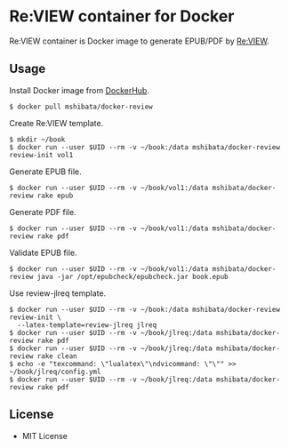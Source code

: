 # Re:VIEW container for Docker

Re:VIEW container is Docker image to generate EPUB/PDF by [Re:VIEW](http://reviewml.org/).

## Usage

Install Docker image from [DockerHub](https://hub.docker.com/r/mshibata/docker-review/).

```
$ docker pull mshibata/docker-review
```

Create Re:VIEW template.

```
$ mkdir ~/book
$ docker run --user $UID --rm -v ~/book:/data mshibata/docker-review review-init vol1
```

Generate EPUB file.

```
$ docker run --user $UID --rm -v ~/book/vol1:/data mshibata/docker-review rake epub
```

Generate PDF file.

```
$ docker run --user $UID --rm -v ~/book/vol1:/data mshibata/docker-review rake pdf
```

Validate EPUB file.

```
$ docker run --user $UID --rm -v ~/book/vol1:/data mshibata/docker-review java -jar /opt/epubcheck/epubcheck.jar book.epub
```

Use review-jlreq template.

```
$ docker run --user $UID --rm -v ~/book:/data mshibata/docker-review review-init \
  --latex-template=review-jlreq jlreq
$ docker run --user $UID --rm -v ~/book/jlreq:/data mshibata/docker-review rake pdf
$ docker run --user $UID --rm -v ~/book/jlreq:/data mshibata/docker-review rake clean
$ echo -e "texcommand: \"lualatex\"\ndvicommand: \"\"" >> ~/book/jlreq/config.yml
$ docker run --user $UID --rm -v ~/book/jlreq:/data mshibata/docker-review rake pdf
```

## License

* MIT License
